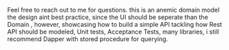 
Feel free to reach out to me for questions.
this is an anemic domain model the design aint best practice, since the UI should be seperate than the Domain , however, showcasing how to build a simple API tackling how Rest API should be modeled, Unit tests, Acceptance Tests, many libraries, i still recommend Dapper with stored procedure for querying.

